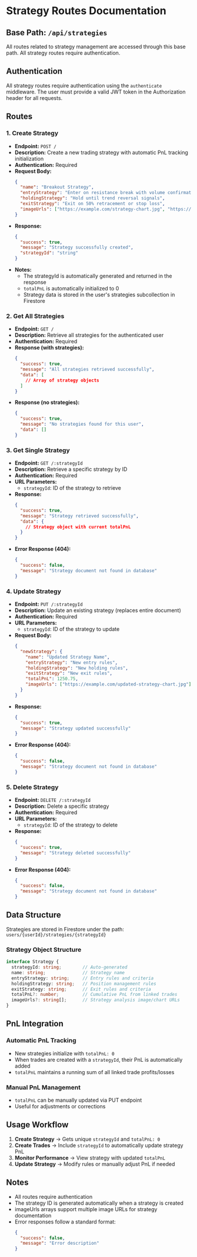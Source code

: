 # Strategy Routes Documentation

## Base Path: `/api/strategies`

All routes related to strategy management are accessed through this base path. All strategy routes require authentication.

## Authentication

All strategy routes require authentication using the `authenticate` middleware. The user must provide a valid JWT token in the Authorization header for all requests.

## Routes

### 1. Create Strategy
- **Endpoint:** `POST /`
- **Description:** Create a new trading strategy with automatic PnL tracking initialization
- **Authentication:** Required
- **Request Body:**
  ```json
  {
    "name": "Breakout Strategy",
    "entryStrategy": "Enter on resistance break with volume confirmation",
    "holdingStrategy": "Hold until trend reversal signals", 
    "exitStrategy": "Exit on 50% retracement or stop loss",
    "imageUrls": ["https://example.com/strategy-chart.jpg", "https://example.com/backtest-analysis.png"]
  }
  ```
- **Response:**
  ```json
  {
    "success": true,
    "message": "Strategy successfully created",
    "strategyId": "string"
  }
  ```
- **Notes:**
  - The strategyId is automatically generated and returned in the response
  - `totalPnL` is automatically initialized to 0
  - Strategy data is stored in the user's strategies subcollection in Firestore

### 2. Get All Strategies
- **Endpoint:** `GET /`
- **Description:** Retrieve all strategies for the authenticated user
- **Authentication:** Required
- **Response (with strategies):**
  ```json
  {
    "success": true,
    "message": "All strategies retrieved successfully", 
    "data": [
      // Array of strategy objects
    ]
  }
  ```
- **Response (no strategies):**
  ```json
  {
    "success": true,
    "message": "No strategies found for this user",
    "data": []
  }
  ```

### 3. Get Single Strategy
- **Endpoint:** `GET /:strategyId`
- **Description:** Retrieve a specific strategy by ID
- **Authentication:** Required
- **URL Parameters:**
  - `strategyId`: ID of the strategy to retrieve
- **Response:**
  ```json
  {
    "success": true,
    "message": "Strategy retrieved successfully",
    "data": {
      // Strategy object with current totalPnL
    }
  }
  ```
- **Error Response (404):**
  ```json
  {
    "success": false,
    "message": "Strategy document not found in database"
  }
  ```

### 4. Update Strategy
- **Endpoint:** `PUT /:strategyId`
- **Description:** Update an existing strategy (replaces entire document)
- **Authentication:** Required
- **URL Parameters:**
  - `strategyId`: ID of the strategy to update
- **Request Body:**
  ```json
  {
    "newStrategy": {
      "name": "Updated Strategy Name",
      "entryStrategy": "New entry rules",
      "holdingStrategy": "New holding rules", 
      "exitStrategy": "New exit rules",
      "totalPnL": 1250.75,
      "imageUrls": ["https://example.com/updated-strategy-chart.jpg"]
    }
  }
  ```
- **Response:**
  ```json
  {
    "success": true,
    "message": "Strategy updated successfully"
  }
  ```
- **Error Response (404):**
  ```json
  {
    "success": false,
    "message": "Strategy document not found in database"
  }
  ```

### 5. Delete Strategy
- **Endpoint:** `DELETE /:strategyId`
- **Description:** Delete a specific strategy
- **Authentication:** Required
- **URL Parameters:**
  - `strategyId`: ID of the strategy to delete
- **Response:**
  ```json
  {
    "success": true,
    "message": "Strategy deleted successfully"
  }
  ```
- **Error Response (404):**
  ```json
  {
    "success": false,
    "message": "Strategy document not found in database"
  }
  ```

## Data Structure

Strategies are stored in Firestore under the path:
`users/{userId}/strategies/{strategyId}`

### Strategy Object Structure
```typescript
interface Strategy {
  strategyId: string;        // Auto-generated
  name: string;              // Strategy name
  entryStrategy: string;     // Entry rules and criteria
  holdingStrategy: string;   // Position management rules
  exitStrategy: string;      // Exit rules and criteria
  totalPnL?: number;         // Cumulative PnL from linked trades
  imageUrls?: string[];      // Strategy analysis image/chart URLs
}
```

## PnL Integration

### Automatic PnL Tracking
- New strategies initialize with `totalPnL: 0`
- When trades are created with a `strategyId`, their PnL is automatically added
- `totalPnL` maintains a running sum of all linked trade profits/losses

### Manual PnL Management
- `totalPnL` can be manually updated via PUT endpoint
- Useful for adjustments or corrections

## Usage Workflow

1. **Create Strategy** → Gets unique `strategyId` and `totalPnL: 0`
2. **Create Trades** → Include `strategyId` to automatically update strategy PnL
3. **Monitor Performance** → View strategy with updated `totalPnL`
4. **Update Strategy** → Modify rules or manually adjust PnL if needed

## Notes
- All routes require authentication
- The strategy ID is generated automatically when a strategy is created
- imageUrls arrays support multiple image URLs for strategy documentation
- Error responses follow a standard format:
  ```json
  {
    "success": false,
    "message": "Error description"
  }
  ```